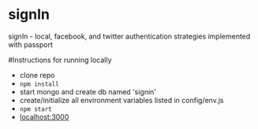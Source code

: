 # signIn
signIn - local, facebook, and twitter authentication strategies implemented with passport

#Instructions for running locally
- clone repo
- `npm install`
- start mongo and create db named 'signin'
- create/initialize all environment variables listed in config/env.js
- `npm start`
- [localhost:3000](http://localhost:3000/) 
